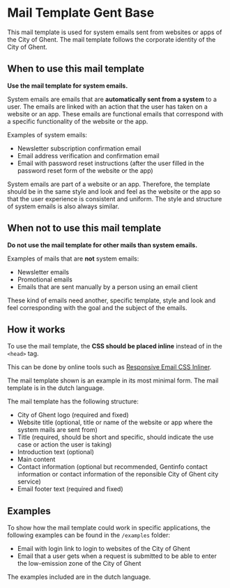 # Mail Template Gent Base

This mail template is used for system emails sent from websites or apps of the City of Ghent. The mail template follows the corporate identity of the City of Ghent.

## When to use this mail template

**Use the mail template for system emails.**

System emails are emails that are **automatically sent from a system** to a user. The emails are linked with an action that the user has taken on a website or an app. These emails are functional emails that correspond with a specific functionality of the website or the app.

Examples of system emails:

* Newsletter subscription confirmation email
* Email address verification and confirmation email
* Email with password reset instructions (after the user filled in the password reset form of the website or the app)

System emails are part of a website or an app. Therefore, the template should  be in the same style and look and feel as the website or the app so that the user experience is consistent and uniform. The style and structure of system emails is also always similar.

## When not to use this mail template

**Do not use the mail template for other mails than system emails.**

Examples of mails that are **not** system emails:

* Newsletter emails
* Promotional emails
* Emails that are sent manually by a person using an email client

These kind of emails need another, specific template, style and look and feel corresponding with the goal and the subject of the emails.

## How it works

To use the mail template, the **CSS should be placed inline** instead of in the `<head>` tag.

This can be done by online tools such as <a href="https://htmlemail.io/inline/">Responsive Email CSS Inliner</a>.

The mail template shown is an example in its most minimal form. The mail template is in the dutch language.

The mail template has the following structure:

* City of Ghent logo (required and fixed)
* Website title (optional, title or name of the website or app where the system mails are sent from)
* Title (required, should be short and specific, should indicate the use case or action the user is taking)
* Introduction text (optional)
* Main content
* Contact information (optional but recommended, Gentinfo contact information or contact information of the reponsible City of Ghent city service)
* Email footer text (required and fixed)

## Examples

To show how the mail template could work in specific applications, the following examples can be found in the `/examples` folder:

* Email with login link to login to websites of the City of Ghent
* Email that a user gets when a request is submitted to be able to enter the low-emission zone of the City of Ghent

 The examples included are in the dutch language.